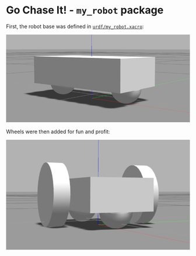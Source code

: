 # Go Chase It! - `my_robot` package

First, the robot base was defined in [`urdf/my_robot.xacro`](urdf/my_robot.xacro):

![](.readme/initial-robot.png)

Wheels were then added for fun and profit:

![](.readme/with-wheels.png)
